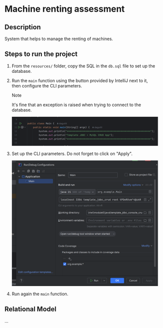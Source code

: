 # Machine renting assessment
## Description

System that helps to manage the renting of machines.

## Steps to run the project
1. From the `resources/` folder, copy the SQL in the `db.sql` file to set up the database.
2. Run the `main` function using the button provided by IntelliJ next to it, then configure the CLI parameters.
   > [!NOTE]
   > It's fine that an exception is raised when trying to connect to the database.

   ![img.png](images/run-main-function.png)

3. Set up the CLI parameters. Do not forget to click on "Apply".

   ![img.png](images/change-cli-parameters.png)

4. Run again the `main` function.

## Relational Model
...